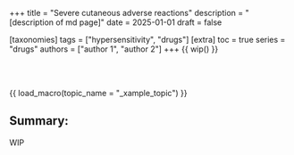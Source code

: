 +++
title = "Severe cutaneous adverse reactions"
description = "[description of md page]"
date = 2025-01-01
draft = false

[taxonomies]
tags = ["hypersensitivity", "drugs"]
[extra]
toc = true
series = "drugs"
authors = ["author 1", "author 2"]
+++
{{ wip() }}

</br>
</br>

{{ load_macro(topic_name = "_xample_topic") }}

## Summary:

WIP
